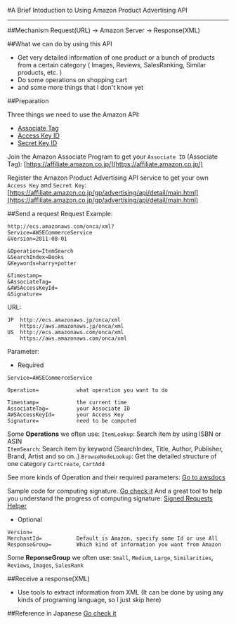 #A Brief Intoduction to Using Amazon Product Advertising API

---

##Mechanism
Request(URL) -> Amazon Server -> Response(XML)

##What we can do by using this API
* Get very detailed information of one product or a bunch of products from a certain category 
( Images, Reviews, SalesRanking, Similar products, etc. )
* Do some operations on shopping cart
* and some more things that I don't know yet

##Preparation

Three things we need to use the Amazon API:

* [Associate Tag](https://affiliate.amazon.co.jp/)
* [Access Key ID](https://affiliate.amazon.co.jp/gp/advertising/api/detail/main.html)
* [Secret Key ID](https://affiliate.amazon.co.jp/gp/advertising/api/detail/main.html)

Join the Amazon Associate Program to get your `Associate ID` (Associate Tag):
[https://affiliate.amazon.co.jp/](https://affiliate.amazon.co.jp/)

Register the Amazon Product Advertising API service to get your own `Access Key` and `Secret Key`:
[https://affiliate.amazon.co.jp/gp/advertising/api/detail/main.html](https://affiliate.amazon.co.jp/gp/advertising/api/detail/main.html)


##Send a request
Request Example:
```
http://ecs.amazonaws.com/onca/xml?
Service=AWSECommerceService
&Version=2011-08-01

&Operation=ItemSearch
&SearchIndex=Books
&Keywords=harry+potter

&Timestamp=
&AssociateTag=
&AWSAccessKeyId=
&Signature=
```

URL:
```
JP  http://ecs.amazonaws.jp/onca/xml
    https://aws.amazonaws.jp/onca/xml
US  http://ecs.amazonaws.com/onca/xml
    https://aws.amazonaws.com/onca/xml
```

Parameter:

 * Required
```
Service=AWSECommerceService

Operation=            what operation you want to do

Timestamp=            the current time 
AssociateTag=         your Associate ID
AWSAccessKeyId=       your Access Key
Signature=            need to be computed
```
Some **Operations** we often use:
`ItemLookup`: Search item by using ISBN or ASIN  
`ItemSearch`: Search item by keyword (SearchIndex, Title, Author, Publisher, Brand, Artist and so on..) 
`BrowseNodeLookup`: Get the detailed structure of one category
`CartCreate`, `CartAdd`


See more kinds of Operation and their required parameters: [Go to awsdocs](http://s3.amazonaws.com/awsdocs/Associates/latest/prod-adv-api-qrc.pdf)

Sample code for computing signature. [Go check it](https://aws.amazon.com/code/Product-Advertising-API)
And a great tool to help you understand the progress of computing signature: [Signed Requests Helper](https://associates-amazon.s3.amazonaws.com/signed-requests/helper/index.html)

* Optional
```
Version= 
MerchantId=           Default is Amazon, specify some Id or use All
ResponseGroup=        Which kind of information you want from Amazon
```

Some **ReponseGroup** we often use:
`Small`, `Medium`, `Large`, `Similarities`, `Reviews`, `Images`, `SalesRank`

##Receive a response(XML)
* Use tools to extract information from XML 
(It can be done by using any kinds of programing language, so I just skip here)


##Reference in Japanese
[Go check it](http://www.ajaxtower.jp/ecs/)

 
